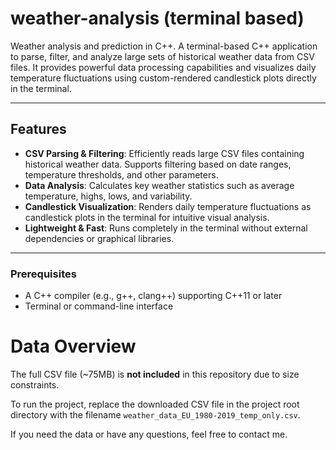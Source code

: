 # weather-analysis (terminal based)
Weather analysis and prediction in C++. A terminal-based C++ application to parse, filter, and analyze large sets of historical weather data from CSV files. It provides powerful data processing capabilities and visualizes daily temperature fluctuations using custom-rendered candlestick plots directly in the terminal.

---

## Features

- **CSV Parsing & Filtering**: Efficiently reads large CSV files containing historical weather data. Supports filtering based on date ranges, temperature thresholds, and other parameters.
- **Data Analysis**: Calculates key weather statistics such as average temperature, highs, lows, and variability.
- **Candlestick Visualization**: Renders daily temperature fluctuations as candlestick plots in the terminal for intuitive visual analysis.
- **Lightweight & Fast**: Runs completely in the terminal without external dependencies or graphical libraries.

---

### Prerequisites
- A C++ compiler (e.g., g++, clang++) supporting C++11 or later
- Terminal or command-line interface

# Data Overview

The full CSV file (~75MB) is **not included** in this repository due to size constraints.

To run the project, replace the downloaded CSV file in the project root directory with the filename `weather_data_EU_1980-2019_temp_only.csv`.

If you need the data or have any questions, feel free to contact me.
